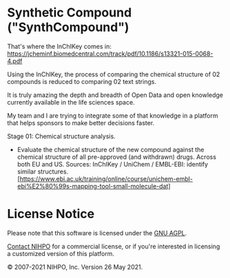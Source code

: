 # Synthetic Compound ("SynthCompound")

That's where the InChIKey comes in:
https://jcheminf.biomedcentral.com/track/pdf/10.1186/s13321-015-0068-4.pdf


Using the InChIKey, the process of comparing the chemical structure of 02 compounds is reduced to comparing 02 text strings.

It is truly amazing the depth and breadth of Open Data and open knowledge currently available in the life sciences space.

My team and I are trying to integrate some of that knowledge in a platform that helps sponsors to make better decisions faster. 



Stage 01: Chemical structure analysis.
* Evaluate the chemical structure of the new compound against the chemical structure of all pre-approved (and withdrawn) drugs. Across both EU and US.
Sources: InChIKey / UniChem / EMBL-EBI: identify similar structures.
[https://www.ebi.ac.uk/training/online/course/unichem-embl-ebi%E2%80%99s-mapping-tool-small-molecule-dat]


# License Notice
Please note that this software is licensed under the [GNU AGPL](https://www.gnu.org/licenses/why-affero-gpl.html).

[Contact NIHPO](mailto:Jose.Lacal@NIHPO.com?subject=GitHub%20inquiry.) for a commercial license, or if you're interested in licensing a customized version of this platform.

:copyright: 2007-2021 NIHPO, Inc.     Version 26 May 2021.